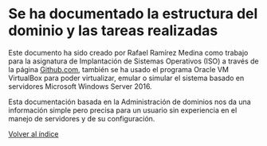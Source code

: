 # Se ha documentado la estructura del dominio y las tareas realizadas

Este documento ha sido creado por Rafael Ramírez Medina como trabajo para la asignatura de Implantación de Sistemas Operativos (ISO) a través de la página [Github.com](https://github.com/ "Github"), también se ha usado el programa Oracle VM VirtualBox para poder virtualizar, emular o simular el sistema basado en servidores Microsoft Windows Server 2016.

Esta documentación basada en la Administración de dominios nos da una información simple pero precisa para un usuario sin experiencia en el manejo de servidores y de su configuración.

[Volver al índice](https://github.com/raframmed/administracion_de_dominios)
